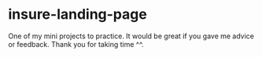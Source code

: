 # insure-landing-page
One of my mini projects to practice. It would be great if you gave me advice or feedback. Thank you for taking time ^^.
